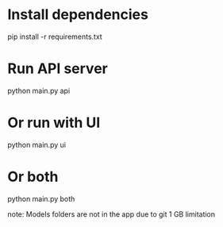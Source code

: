 # Install dependencies
pip install -r requirements.txt

# Run API server
python main.py api

# Or run with UI
python main.py ui

# Or both
python main.py both


note: Models folders are not in  the app due to git 1 GB limitation

